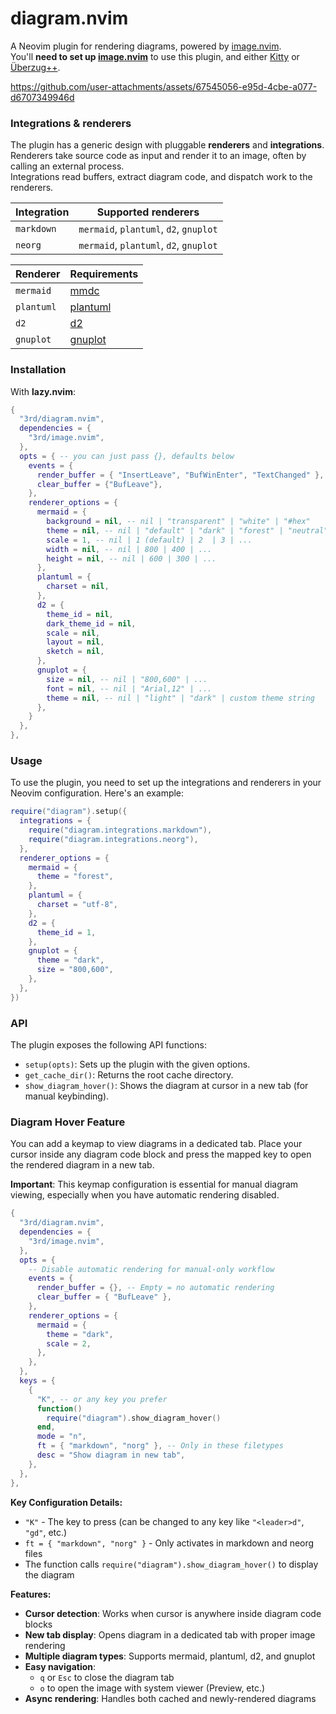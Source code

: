 # diagram.nvim

A Neovim plugin for rendering diagrams, powered by [image.nvim](https://github.com/3rd/image.nvim).
\
You'll **need to set up [image.nvim](https://github.com/3rd/image.nvim)** to use this plugin, and either [Kitty](https://github.com/kovidgoyal/kitty) or [Überzug++](https://github.com/jstkdng/ueberzugpp).

<https://github.com/user-attachments/assets/67545056-e95d-4cbe-a077-d6707349946d>

### Integrations & renderers

The plugin has a generic design with pluggable **renderers** and **integrations**.
\
Renderers take source code as input and render it to an image, often by calling an external process.
\
Integrations read buffers, extract diagram code, and dispatch work to the renderers.

| Integration | Supported renderers                          |
| ----------- | ------------------------------------------- |
| `markdown`  | `mermaid`, `plantuml`, `d2`, `gnuplot`      |
| `neorg`     | `mermaid`, `plantuml`, `d2`, `gnuplot`      |

| Renderer   | Requirements                                      |
| ---------- | ------------------------------------------------- |
| `mermaid`  | [mmdc](https://github.com/mermaid-js/mermaid-cli) |
| `plantuml` | [plantuml](https://plantuml.com/download)         |
| `d2`       | [d2](https://d2lang.com/)                         |
| `gnuplot`  | [gnuplot](http://gnuplot.info/)                   |

### Installation

With **lazy.nvim**:

```lua
{
  "3rd/diagram.nvim",
  dependencies = {
    "3rd/image.nvim",
  },
  opts = { -- you can just pass {}, defaults below
    events = {
      render_buffer = { "InsertLeave", "BufWinEnter", "TextChanged" },
      clear_buffer = {"BufLeave"},
    },
    renderer_options = {
      mermaid = {
        background = nil, -- nil | "transparent" | "white" | "#hex"
        theme = nil, -- nil | "default" | "dark" | "forest" | "neutral"
        scale = 1, -- nil | 1 (default) | 2  | 3 | ...
        width = nil, -- nil | 800 | 400 | ...
        height = nil, -- nil | 600 | 300 | ...
      },
      plantuml = {
        charset = nil,
      },
      d2 = {
        theme_id = nil,
        dark_theme_id = nil,
        scale = nil,
        layout = nil,
        sketch = nil,
      },
      gnuplot = {
        size = nil, -- nil | "800,600" | ...
        font = nil, -- nil | "Arial,12" | ...
        theme = nil, -- nil | "light" | "dark" | custom theme string
      },
    }
  },
},
```

### Usage

To use the plugin, you need to set up the integrations and renderers in your Neovim configuration. Here's an example:

```lua
require("diagram").setup({
  integrations = {
    require("diagram.integrations.markdown"),
    require("diagram.integrations.neorg"),
  },
  renderer_options = {
    mermaid = {
      theme = "forest",
    },
    plantuml = {
      charset = "utf-8",
    },
    d2 = {
      theme_id = 1,
    },
    gnuplot = {
      theme = "dark",
      size = "800,600",
    },
  },
})
```

### API

The plugin exposes the following API functions:

- `setup(opts)`: Sets up the plugin with the given options.
- `get_cache_dir()`: Returns the root cache directory.
- `show_diagram_hover()`: Shows the diagram at cursor in a new tab (for manual keybinding).

### Diagram Hover Feature

You can add a keymap to view diagrams in a dedicated tab. Place your cursor inside any diagram code block and press the mapped key to open the rendered diagram in a new tab.

**Important**: This keymap configuration is essential for manual diagram viewing, especially when you have automatic rendering disabled.

```lua
{
  "3rd/diagram.nvim",
  dependencies = {
    "3rd/image.nvim",
  },
  opts = {
    -- Disable automatic rendering for manual-only workflow
    events = {
      render_buffer = {}, -- Empty = no automatic rendering
      clear_buffer = { "BufLeave" },
    },
    renderer_options = {
      mermaid = {
        theme = "dark",
        scale = 2,
      },
    },
  },
  keys = {
    {
      "K", -- or any key you prefer
      function()
        require("diagram").show_diagram_hover()
      end,
      mode = "n",
      ft = { "markdown", "norg" }, -- Only in these filetypes
      desc = "Show diagram in new tab",
    },
  },
},
```

**Key Configuration Details:**
- `"K"` - The key to press (can be changed to any key like `"<leader>d"`, `"gd"`, etc.)
- `ft = { "markdown", "norg" }` - Only activates in markdown and neorg files
- The function calls `require("diagram").show_diagram_hover()` to display the diagram

**Features:**
- **Cursor detection**: Works when cursor is anywhere inside diagram code blocks
- **New tab display**: Opens diagram in a dedicated tab with proper image rendering
- **Multiple diagram types**: Supports mermaid, plantuml, d2, and gnuplot
- **Easy navigation**: 
  - `q` or `Esc` to close the diagram tab
  - `o` to open the image with system viewer (Preview, etc.)
- **Async rendering**: Handles both cached and newly-rendered diagrams
